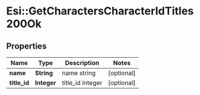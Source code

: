 # Esi::GetCharactersCharacterIdTitles200Ok

## Properties
Name | Type | Description | Notes
------------ | ------------- | ------------- | -------------
**name** | **String** | name string | [optional] 
**title_id** | **Integer** | title_id integer | [optional] 


